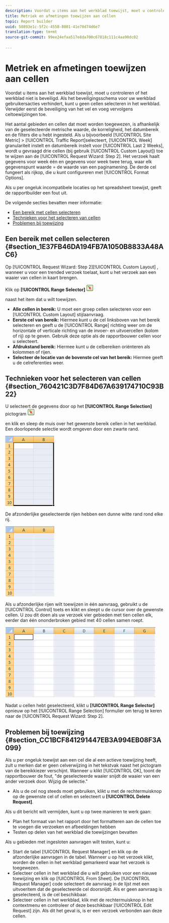 ```yaml
---
description: Voordat u items aan het werkblad toewijst, moet u controleren of het werkblad niet is beveiligd. Als het beveiligingsschema voor uw werkblad gebruikersacties verhindert, kunt u geen cellen selecteren in het werkblad. Verwijder eerst de beveiliging van het vel en voeg vervolgens celtoewijzingen toe.
title: Metriek en afmetingen toewijzen aan cellen
topic: Report builder
uuid: 50893e1c-5f2c-4558-8001-41e70d74d6e7
translation-type: tm+mt
source-git-commit: 99ee24efaa517e8da700c67818c111c4aa90dc02

---
```



# Metriek en afmetingen toewijzen aan cellen

Voordat u items aan het werkblad toewijst, moet u controleren of het werkblad niet is beveiligd. Als het beveiligingsschema voor uw werkblad gebruikersacties verhindert, kunt u geen cellen selecteren in het werkblad. Verwijder eerst de beveiliging van het vel en voeg vervolgens celtoewijzingen toe.

Het aantal gebieden en cellen dat moet worden toegewezen, is afhankelijk van de geselecteerde metrische waarde, de korreligheid, het datumbereik en de filters die u hebt ingesteld. Als u bijvoorbeeld [!UICONTROL Site Metric] > [!UICONTROL Traffic Report]selecteert, [!UICONTROL Week] granulariteit instelt en datumbereik instelt voor [!UICONTROL Last 2 Weeks], wordt u gevraagd drie cellen (bij gebruik [!UICONTROL Custom Layout]) toe te wijzen aan de [!UICONTROL Request Wizard: Step 2]. Het verzoek haalt gegevens voor week één en gegevens voor week twee terug, waar elk gegevenspunt waarde = de waarde van een paginamening. De derde cel fungeert als rijkop, die u kunt configureren met [!UICONTROL Format Options].

Als u per ongeluk incompatibele locaties op het spreadsheet toewijst, geeft de rapportbuilder een fout uit.

De volgende secties bevatten meer informatie:

* [Een bereik met cellen selecteren](/help/analyze/report-builder/layout/map-metrics-and-dimensions-to-cells.md#section_1E37FB46DA194FB7A1050B8833A48AC6)
* [Technieken voor het selecteren van cellen](/help/analyze/report-builder/layout/map-metrics-and-dimensions-to-cells.md#section_760421C3D7F84D67A639174710C93B22)
* [Problemen bij toewijzing](/help/analyze/report-builder/layout/map-metrics-and-dimensions-to-cells.md#section_CC1BCF841291447EB3A994EB08F3A099)

## Een bereik met cellen selecteren {#section_1E37FB46DA194FB7A1050B8833A48AC6}

Op [!UICONTROL Request Wizard: Step 2][!UICONTROL Custom Layout] , wanneer u voor een trended verzoek toelaat, kunt u het verzoek aan een waaier van cellen in kaart brengen.

Klik op **[!UICONTROL Range Selector]** ![select_cell_icon.png](assets/select_cell_icon.png)

naast het item dat u wilt toewijzen.

* **Alle cellen in bereik:** U moet een groep cellen selecteren voor een [!UICONTROL Custom Layout] stijlaanvraag.
* **Eerste cel van bereik:** Hiermee kunt u de cel linksboven van het bereik selecteren en geeft u de [!UICONTROL Range] richting weer om de horizontale of verticale richting van de invoer- en uitvoercellen (kolom of rij) op te geven. Gebruik deze optie als de rapportbouwer cellen voor u selecteert.
* **Afdrukstand bereik:** Hiermee kunt u de celbereiken oriënteren als kolommen of rijen.
* **Selecteer de locatie van de bovenste cel van het bereik:** Hiermee geeft u de celreferenties weer.

## Technieken voor het selecteren van cellen {#section_760421C3D7F84D67A639174710C93B22}

U selecteert de gegevens door op het **[!UICONTROL Range Selection]** pictogram ![select_cell_icon.png te klikken](assets/select_cell_icon.png)

en klik en sleep de muis over het gewenste bereik cellen in het werkblad. Een doorlopende selectie wordt omgeven door een zwarte rand.

![](assets/twenty_cells.gif)

De afzonderlijke geselecteerde rijen hebben een dunne witte rand rond elke rij.

![](assets/twoXten_cells_highlighted.gif)

Als u afzonderlijke rijen wilt toewijzen in één aanvraag, gebruikt u de [!UICONTROL Control] toets en klikt en sleept u de cursor over de gewenste cellen. U zou dit doen als uw verzoek vier gebieden met tien cellen elk, eerder dan één ononderbroken gebied met 40 cellen samen roept.

![](assets/map4.png)

Nadat u cellen hebt geselecteerd, klikt u **[!UICONTROL Range Selector]** opnieuw op het [!UICONTROL Range Selection] formulier om terug te keren naar de [!UICONTROL Request Wizard: Step 2].

## Problemen bij toewijzing {#section_CC1BCF841291447EB3A994EB08F3A099}

Als u per ongeluk toewijst aan een cel die al een actieve toewijzing heeft, zult u merken dat er geen celverwijzing in het tekstvak naast het pictogram van de bereikkiezer verschijnt. Wanneer u klikt [!UICONTROL OK], toont de rapportbouwer de fout, &quot;de geselecteerde waaier snijdt de waaier van een ander verzoek door. Wijzig de selectie.&quot;

* Als u de cel nog steeds moet gebruiken, klikt u met de rechtermuisknop op de gewenste cel of cellen en selecteert u **[!UICONTROL Delete Request]**.

Als u dit bericht wilt vermijden, kunt u op twee manieren te werk gaan:

* Plan het formaat van het rapport door het formatteren aan de cellen toe te voegen die verzoeken en afbeeldingen hebben
* Testen op delen van het werkblad die toewijzingen bevatten

Als u gebieden met ingesloten aanvragen wilt testen, kunt u:

* Start de tabel [!UICONTROL Request Manager] en klik op de afzonderlijke aanvragen in de tabel. Wanneer u op het verzoek klikt, worden de cellen in het werkblad gemarkeerd waar het verzoek is toegewezen.
* Selecteer cellen in het werkblad die u wilt gebruiken voor een nieuwe toewijzing en klik op [!UICONTROL From Sheet]. De [!UICONTROL Request Manager] code selecteert de aanvraag in de lijst met een uitvoeritem dat de geselecteerde cel doorsnijdt. Als er geen aanvraag is geselecteerd, is de cel beschikbaar.
* Selecteer cellen in het werkblad, klik met de rechtermuisknop in het contextmenu en controleer of deze beschikbaar [!UICONTROL Edit Request] zijn. Als dit het geval is, is er een verzoek verbonden aan deze cellen.
